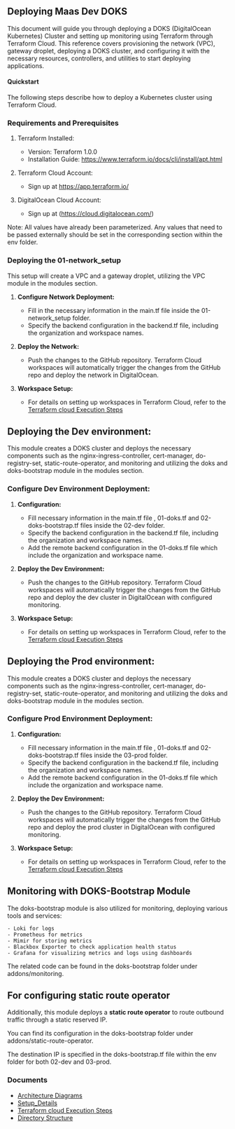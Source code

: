 ## Deploying Maas Dev DOKS 

This document will guide you through deploying a DOKS (DigitalOcean Kubernetes) Cluster and setting up monitoring using Terraform through Terraform Cloud. This reference covers provisioning the network (VPC), gateway droplet, deploying a DOKS cluster, and configuring it with the necessary resources, controllers, and utilities to start deploying applications.

#### Quickstart
The following steps describe how to deploy a Kubernetes cluster using Terraform Cloud.

### Requirements and Prerequisites

1. Terraform Installed:

    - Version: Terraform 1.0.0
    - Installation Guide: https://www.terraform.io/docs/cli/install/apt.html

2. Terraform Cloud Account:

    - Sign up at https://app.terraform.io/

3. DigitalOcean Cloud Account:
    - Sign up at (https://cloud.digitalocean.com/)


Note: All values have already been parameterized. Any values that need to be passed externally should be set in the corresponding section within the env folder.

 ### Deploying the 01-network_setup

This setup will create a VPC and a gateway droplet, utilizing the VPC module in the modules section.

1. **Configure Network Deployment:**

    - Fill in the necessary information in the main.tf file inside the 01-network_setup folder.
    - Specify the backend configuration in the backend.tf file, including the organization and workspace names.

2. **Deploy the Network:**

    - Push the changes to the GitHub repository. Terraform Cloud workspaces will automatically trigger the changes from the GitHub repo and deploy the network in DigitalOcean.

3. **Workspace Setup:**

    - For details on setting up workspaces in Terraform Cloud, refer to the  [Terraform cloud Execution Steps](/documents/README.md/Terraform-execution.md)



 ## Deploying the Dev environment:
This module creates a DOKS cluster and deploys the necessary components such as the nginx-ingress-controller, cert-manager, do-registry-set, static-route-operator, and monitoring and utilizing the doks and doks-bootstrap module in the modules section. 
 

### **Configure Dev Environment Deployment:**
1. **Configuration:**
    - Fill necessary information in the main.tf file , 01-doks.tf and 02-doks-bootstrap.tf files inside the 02-dev folder.
    - Specify the backend configuration in the backend.tf file, including the organization and workspace names.
    - Add the remote backend configuration in the 01-doks.tf file which include the organization and workspace name. 

2. **Deploy the Dev Environment:**

    - Push the changes to the GitHub repository. Terraform Cloud workspaces will automatically trigger the changes from the GitHub repo and deploy the dev cluster in DigitalOcean with configured monitoring.

3. **Workspace Setup:**

    - For details on setting up workspaces in Terraform Cloud, refer to the  [Terraform cloud Execution Steps](/documents/README.md/Terraform-execution.md)


## Deploying the Prod environment:
This module creates a DOKS cluster and deploys the necessary components such as the nginx-ingress-controller, cert-manager, do-registry-set, static-route-operator, and monitoring and utilizing the doks and doks-bootstrap module in the modules section.
 

### **Configure Prod Environment Deployment:**
1. **Configuration:**
    - Fill necessary information in the main.tf file , 01-doks.tf and 02-doks-bootstrap.tf files inside the 03-prod folder.
    - Specify the backend configuration in the backend.tf file, including the organization and workspace names.
    - Add the remote backend configuration in the 01-doks.tf file which include the organization and workspace name. 

2. **Deploy the Dev Environment:**

    - Push the changes to the GitHub repository. Terraform Cloud workspaces will automatically trigger the changes from the GitHub repo and deploy the prod cluster in DigitalOcean with configured monitoring.

3. **Workspace Setup:**

    - For details on setting up workspaces in Terraform Cloud, refer to the  [Terraform cloud Execution Steps](/documents/README.md/Terraform-execution.md)


## Monitoring with DOKS-Bootstrap Module

The doks-bootstrap module is also utilized for monitoring, deploying various tools and services:

    - Loki for logs
    - Prometheus for metrics
    - Mimir for storing metrics
    - Blackbox Exporter to check application health status
    - Grafana for visualizing metrics and logs using dashboards

The related code can be found in the doks-bootstrap folder under addons/monitoring.


## For configuring static route operator

Additionally, this module deploys a **static route operator** to route outbound traffic through a static reserved IP. 

You can find its configuration in the doks-bootstrap folder under addons/static-route-operator.

 The destination IP is specified in the doks-bootstrap.tf file within the env folder for both 02-dev and 03-prod.


### Documents

- [Architecture Diagrams](/documents/README.md/Architecture.md)
- [Setup_Details](/documents/README.md/Setup_Details.md)  
- [Terraform cloud Execution Steps](/documents/README.md/Terraform-execution.md)
- [Directory Structure](/documents/README.md/Directory_structure.md)








